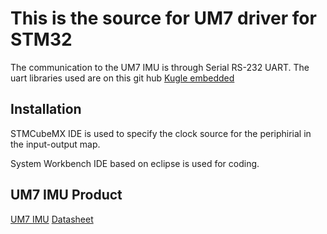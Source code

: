 # This is the source for UM7 driver for STM32

The communication to the UM7 IMU is through Serial RS-232 UART. The uart libraries used are on this git hub [Kugle embedded](https://github.com/mindThomas/Kugle-Embedded)
## Installation 

STMCubeMX IDE is used to specify the clock source for the periphirial in the input-output map. 

System Workbench IDE based on eclipse is used for coding. 

## UM7 IMU Product

[UM7 IMU](https://redshiftlabs.com.au/product/um7-lt-orientation-sensor/)
[Datasheet](https://redshiftlabs.com.au/wp-content/uploads/2018/02/um7_datasheet_v1-6_10.1.2016.pdf)

